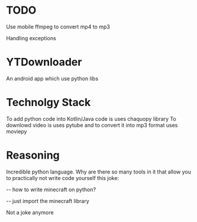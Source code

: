 # TODO
Use mobile ffmpeg to convert mp4 to mp3

Handling exceptions

# YTDownloader
An android app which use python libs
# Technolgy Stack
To add python code into Kotlin/Java code is uses chaquopy library 
To downlowd video is uses pytube and to convert it into mp3 format uses moviepy
# Reasoning 
Incredible python language. Why are there so many tools in it that allow you to practically not write code yourself
this joke: 

-- how to write minecraft on python?

-- just import the minecraft library

Not a joke anymore
